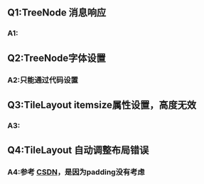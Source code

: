 ## Q1:TreeNode 消息响应

### A1:



## Q2:TreeNode字体设置

### A2:只能通过代码设置



## Q3:TileLayout itemsize属性设置，高度无效

### A3:



## Q4:TileLayout 自动调整布局错误

### A4:参考 [CSDN](http://blog.csdn.net/whuavon/article/details/38389961)，是因为padding没有考虑





